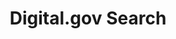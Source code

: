 ---
# This topic lives at
# https://digital.gov/topics/digitalgov-search

# Topic Title
title: "Digital.gov Search"

# description — keep it short and clear
summary: ""

# Weight
weight: 1

# For more information on managing topics,
# see https://github.com/GSA/digitalgov.gov/wiki/topics
---